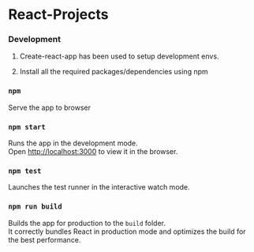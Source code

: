 # React-Projects

### Development
1. Create-react-app has been used to setup development envs.

2. Install all the required packages/dependencies using npm

### `npm`

Serve the app to browser

### `npm start`

Runs the app in the development mode.<br />
Open [http://localhost:3000](http://localhost:3000) to view it in the browser.

### `npm test`

Launches the test runner in the interactive watch mode.<br />

### `npm run build`

Builds the app for production to the `build` folder.<br />
It correctly bundles React in production mode and optimizes the build for the best performance.
